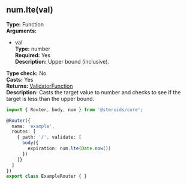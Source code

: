 ## num.lte(val)

**Type:** Function  
**Arguments:**
  - val  
    **Type:** number  
    **Required:** Yes  
    **Description:** Upper bound (inclusive).

**Type check:** No  
**Casts:** Yes  
**Returns:** [ValidatorFunction](../../router-decorator/routedefinition/validationrule/validatorfunction)  
**Description:** Casts the target value to number and checks to see if the target is less than the upper bound.

```ts
import { Router, body, num } from '@steroids/core';

@Router({
  name: 'example',
  routes: [
    { path: '/', validate: [
      body({
        expiration: num.lte(Date.now())
      })
    ]}
  ]
})
export class ExampleRouter { }
```

